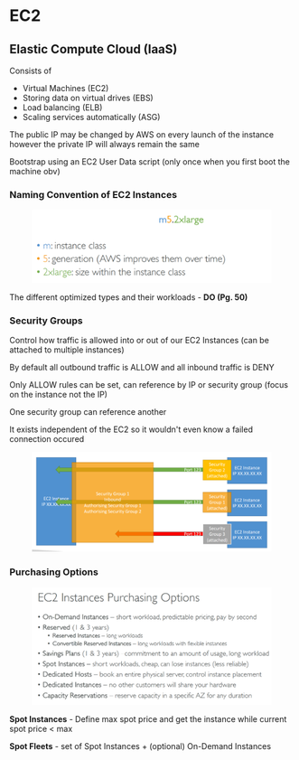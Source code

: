 # EC2

## Elastic Compute Cloud (IaaS)

Consists of

* Virtual Machines (EC2)
* Storing data on virtual drives (EBS)
* Load balancing (ELB)
* Scaling services automatically (ASG)

The public IP may be changed by AWS on every launch of the instance however the private IP will always remain the same

Bootstrap using an EC2 User Data script (only once when you first boot the machine obv)

### Naming Convention of EC2 Instances

<div align="left"><figure><img src="../../.gitbook/assets/image (27).png" alt="" width="563"><figcaption></figcaption></figure></div>

The different optimized types and their workloads - **DO (Pg. 50)**

### Security Groups

Control how traffic is allowed into or out of our EC2 Instances (can be attached to multiple instances)

By default all outbound traffic is ALLOW and all inbound traffic is DENY

Only ALLOW rules can be set, can reference by IP or security group (focus on the instance not the IP)

One security group can reference another

It exists independent of the EC2 so it wouldn't even know a failed connection occured&#x20;

<div align="left"><figure><img src="../../.gitbook/assets/image (29).png" alt="" width="563"><figcaption></figcaption></figure></div>

### Purchasing Options

<div align="left"><figure><img src="../../.gitbook/assets/image (11) (1).png" alt="" width="563"><figcaption></figcaption></figure></div>

**Spot Instances** - Define max spot price and get the instance while current spot price < max

**Spot Fleets** - set of Spot Instances + (optional) On-Demand Instances
